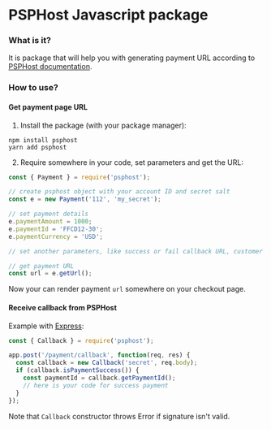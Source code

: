 # PSPHost Javascript package

### What is it?

It is package that will help you with generating payment URL according to 
[PSPHost documentation](https://developers.psphost.kz/en/en_PP_Integration.html).

### How to use?

#### Get payment page URL

1. Install the package (with your package manager):
```shell
npm install psphost
yarn add psphost
```

2. Require somewhere in your code, set parameters and get the URL:
```javascript
const { Payment } = require('psphost');

// create psphost object with your account ID and secret salt
const e = new Payment('112', 'my_secret');

// set payment details 
e.paymentAmount = 1000;
e.paymentId = 'FFCD12-30';
e.paymentCurrency = 'USD';

// set another parameters, like success or fail callback URL, customer details, etc.

// get payment URL
const url = e.getUrl();
```

Now your can render payment `url` somewhere on your checkout page.

#### Receive callback from PSPHost

Example with [Express](http://expressjs.com):
```javascript
const { Callback } = require('psphost');

app.post('/payment/callback', function(req, res) {
  const callback = new Callback('secret', req.body);
  if (callback.isPaymentSuccess()) {
    const paymentId = callback.getPaymentId();
    // here is your code for success payment
  }
});
```
Note that `Callback` constructor throws Error if signature isn't valid.
